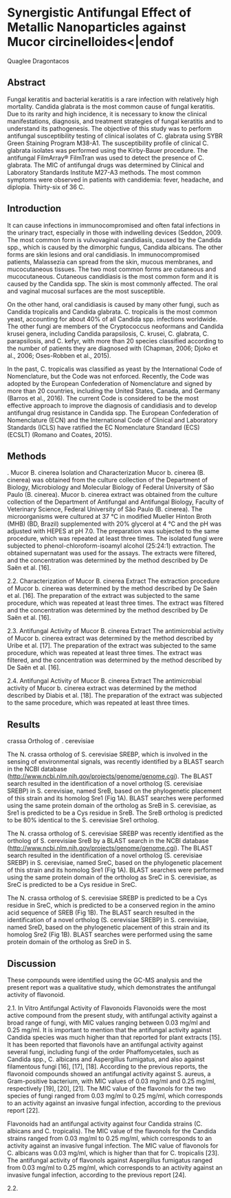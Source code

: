 # Synergistic Antifungal Effect of Metallic Nanoparticles against Mucor circinelloides<|endof
Quaglee Dragontacos


## Abstract
Fungal keratitis and bacterial keratitis is a rare infection with relatively high mortality. Candida glabrata is the most common cause of fungal keratitis. Due to its rarity and high incidence, it is necessary to know the clinical manifestations, diagnosis, and treatment strategies of fungal keratitis and to understand its pathogenesis. The objective of this study was to perform antifungal susceptibility testing of clinical isolates of C. glabrata using SYBR Green Staining Program M38-A1. The susceptibility profile of clinical C. glabrata isolates was performed using the Kirby-Bauer procedure. The antifungal FilmArray® FilmTran was used to detect the presence of C. glabrata. The MIC of antifungal drugs was determined by Clinical and Laboratory Standards Institute M27-A3 methods. The most common symptoms were observed in patients with candidemia: fever, headache, and diplopia. Thirty-six of 36 C.


## Introduction
It can cause infections in immunocompromised and often fatal infections in the urinary tract, especially in those with indwelling devices (Seddon, 2009. The most common form is vulvovaginal candidiasis, caused by the Candida spp., which is caused by the dimorphic fungus, Candida albicans. The other forms are skin lesions and oral candidiasis. In immunocompromised patients, Malassezia can spread from the skin, mucous membranes, and mucocutaneous tissues. The two most common forms are cutaneous and mucocutaneous. Cutaneous candidiasis is the most common form and it is caused by the Candida spp. The skin is most commonly affected. The oral and vaginal mucosal surfaces are the most susceptible.

On the other hand, oral candidiasis is caused by many other fungi, such as Candida tropicalis and Candida glabrata. C. tropicalis is the most common yeast, accounting for about 40% of all Candida spp. infections worldwide. The other fungi are members of the Cryptococcus neoformans and Candida krusei genera, including Candida parapsilosis, C. krusei, C. glabrata, C. parapsilosis, and C. kefyr, with more than 20 species classified according to the number of patients they are diagnosed with (Chapman, 2006; Djoko et al., 2006; Oses-Robben et al., 2015).

In the past, C. tropicalis was classified as yeast by the International Code of Nomenclature, but the Code was not enforced. Recently, the Code was adopted by the European Confederation of Nomenclature and signed by more than 20 countries, including the United States, Canada, and Germany (Barros et al., 2016). The current Code is considered to be the most effective approach to improve the diagnosis of candidiasis and to develop antifungal drug resistance in Candida spp. The European Confederation of Nomenclature (ECN) and the International Code of Clinical and Laboratory Standards (ICLS) have ratified the EC Nomenclature Standard (ECS) (ECSLT) (Romano and Coates, 2015).


## Methods
. Mucor B. cinerea Isolation and Characterization
Mucor b. cinerea (B. cinerea) was obtained from the culture collection of the Department of Biology, Microbiology and Molecular Biology of Federal University of São Paulo (B. cinerea). Mucor b. cinerea extract was obtained from the culture collection of the Department of Antifungal and Antifungal Biology, Faculty of Veterinary Science, Federal University of São Paulo (B. cinerea). The microorganisms were cultured at 37 °C in modified Mueller Hinton Broth (MHB) (BD, Brazil) supplemented with 20% glycerol at 4 °C and the pH was adjusted with HEPES at pH 7.0. The preparation was subjected to the same procedure, which was repeated at least three times. The isolated fungi were subjected to phenol-chloroform-isoamyl alcohol (25:24:1) extraction. The obtained supernatant was used for the assays. The extracts were filtered, and the concentration was determined by the method described by De Saën et al. [16].

2.2. Characterization of Mucor B. cinerea Extract
The extraction procedure of Mucor b. cinerea was determined by the method described by De Saën et al. [16]. The preparation of the extract was subjected to the same procedure, which was repeated at least three times. The extract was filtered and the concentration was determined by the method described by De Saën et al. [16].

2.3. Antifungal Activity of Mucor B. cinerea Extract
The antimicrobial activity of Mucor b. cinerea extract was determined by the method described by Uribe et al. [17]. The preparation of the extract was subjected to the same procedure, which was repeated at least three times. The extract was filtered, and the concentration was determined by the method described by De Saën et al. [16].

2.4. Antifungal Activity of Mucor B. cinerea Extract
The antimicrobial activity of Mucor b. cinerea extract was determined by the method described by Diabis et al. [18]. The preparation of the extract was subjected to the same procedure, which was repeated at least three times.


## Results
crassa Ortholog of . cerevisiae

The N. crassa ortholog of S. cerevisiae SREBP, which is involved in the sensing of environmental signals, was recently identified by a BLAST search in the NCBI database (http://www.ncbi.nlm.nih.gov/projects/genome/genome.cgi). The BLAST search resulted in the identification of a novel ortholog (S. cerevisiae SREBP) in S. cerevisiae, named SreB, based on the phylogenetic placement of this strain and its homolog Sre1 (Fig 1A). BLAST searches were performed using the same protein domain of the ortholog as SreB in S. cerevisiae, as Sre1 is predicted to be a Cys residue in SreB. The SreB ortholog is predicted to be 80% identical to the S. cerevisiae Sre1 ortholog.

The N. crassa ortholog of S. cerevisiae SREBP was recently identified as the ortholog of S. cerevisiae SreB by a BLAST search in the NCBI database (http://www.ncbi.nlm.nih.gov/projects/genome/genome.cgi). The BLAST search resulted in the identification of a novel ortholog (S. cerevisiae SREBP) in S. cerevisiae, named SreC, based on the phylogenetic placement of this strain and its homolog Sre1 (Fig 1A). BLAST searches were performed using the same protein domain of the ortholog as SreC in S. cerevisiae, as SreC is predicted to be a Cys residue in SreC.

The N. crassa ortholog of S. cerevisiae SREBP is predicted to be a Cys residue in SreC, which is predicted to be a conserved region in the amino acid sequence of SREB (Fig 1B). The BLAST search resulted in the identification of a novel ortholog (S. cerevisiae SREBP) in S. cerevisiae, named SreD, based on the phylogenetic placement of this strain and its homolog Sre2 (Fig 1B). BLAST searches were performed using the same protein domain of the ortholog as SreD in S.


## Discussion
These compounds were identified using the GC-MS analysis and the present report was a qualitative study, which demonstrates the antifungal activity of flavonoid.

2.1. In Vitro Antifungal Activity of Flavonoids
Flavonoids were the most active compound from the present study, with antifungal activity against a broad range of fungi, with MIC values ranging between 0.03 mg/ml and 0.25 mg/ml. It is important to mention that the antifungal activity against Candida species was much higher than that reported for plant extracts [15]. It has been reported that flavonols have an antifungal activity against several fungi, including fungi of the order Phaffomycetales, such as Candida spp., C. albicans and Aspergillus fumigatus, and also against filamentous fungi [16], [17], [18]. According to the previous reports, the flavonoid compounds showed an antifungal activity against S. aureus, a Gram-positive bacterium, with MIC values of 0.03 mg/ml and 0.25 mg/ml, respectively [19], [20], [21]. The MIC value of the flavonols for the two species of fungi ranged from 0.03 mg/ml to 0.25 mg/ml, which corresponds to an activity against an invasive fungal infection, according to the previous report [22].

Flavonoids had an antifungal activity against four Candida strains (C. albicans and C. tropicalis). The MIC value of the flavonols for the Candida strains ranged from 0.03 mg/ml to 0.25 mg/ml, which corresponds to an activity against an invasive fungal infection. The MIC value of flavonols for C. albicans was 0.03 mg/ml, which is higher than that for C. tropicalis [23]. The antifungal activity of flavonols against Aspergillus fumigatus ranged from 0.03 mg/ml to 0.25 mg/ml, which corresponds to an activity against an invasive fungal infection, according to the previous report [24].

2.2.
